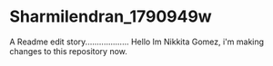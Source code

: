 # Sharmilendran_1790949w
A Readme edit story...................
Hello Im Nikkita Gomez, i'm making changes to this repository now. 
